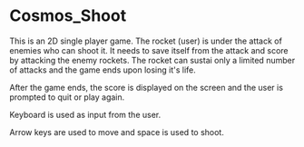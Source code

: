 # Cosmos_Shoot

This is an 2D single player game. The rocket (user) is under the attack of enemies who can shoot it. It needs to save itself from the attack and score by attacking the enemy rockets. The rocket can sustai only a limited number of attacks and the game ends upon losing it's life.

After the game ends, the score is displayed on the screen and the user is prompted to quit or play again.

Keyboard is used as input from the user.

Arrow keys are used to move and space is used to shoot.
